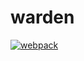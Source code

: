 # warden

[![webpack](https://github.com/warden-sk/warden/actions/workflows/webpack.yml/badge.svg)](https://github.com/warden-sk/warden/actions/workflows/webpack.yml)
